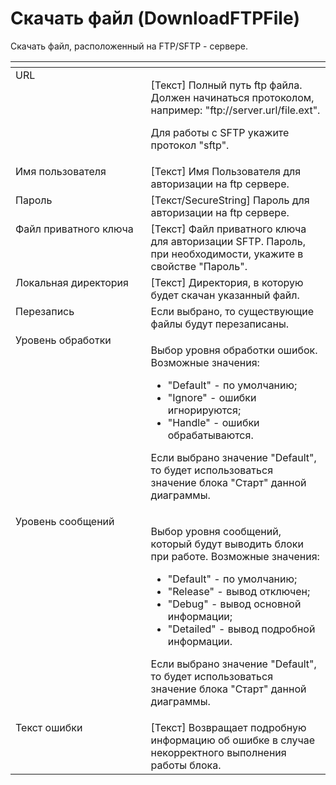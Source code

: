 # Скачать файл (DownloadFTPFile)

Скачать файл, расположенный на FTP/SFTP - сервере.

<table data-header-hidden><thead><tr><th width="231" valign="top"></th><th width="300" valign="top"></th></tr></thead><tbody><tr><td valign="top">URL</td><td valign="top"><p>[Текст] Полный путь ftp файла. Должен начинаться протоколом, например: "ftp://server.url/file.ext". </p><p></p><p>Для работы с SFTP укажите протокол "sftp".</p></td></tr><tr><td valign="top">Имя пользователя</td><td valign="top">[Текст] Имя Пользователя для авторизации на ftp сервере.</td></tr><tr><td valign="top">Пароль</td><td valign="top">[Текст/SecureString] Пароль для авторизации на ftp сервере.</td></tr><tr><td valign="top">Файл приватного ключа</td><td valign="top">[Текст] Файл приватного ключа для авторизации SFTP. Пароль, при необходимости, укажите в свойстве "Пароль".</td></tr><tr><td valign="top">Локальная директория</td><td valign="top">[Текст] Директория, в которую будет скачан указанный файл.</td></tr><tr><td valign="top">Перезапись</td><td valign="top">Если выбрано, то существующие файлы будут перезаписаны.</td></tr><tr><td valign="top">Уровень обработки</td><td valign="top"><p>Выбор уровня обработки ошибок. Возможные значения: </p><ul><li>"Default" - по умолчанию; </li><li>"Ignore" - ошибки игнорируются; </li><li>"Handle" - ошибки обрабатываются. </li></ul><p>Если выбрано значение "Default", то будет использоваться значение блока "Старт" данной диаграммы.</p></td></tr><tr><td valign="top">Уровень сообщений</td><td valign="top"><p>Выбор уровня сообщений, который будут выводить блоки при работе. Возможные значения: </p><ul><li>"Default" - по умолчанию; </li><li>"Release" - вывод отключен; </li><li>"Debug" - вывод основной информации; </li><li>"Detailed" - вывод подробной информации. </li></ul><p>Если выбрано значение "Default", то будет использоваться значение блока "Старт" данной диаграммы.</p></td></tr><tr><td valign="top">Текст ошибки</td><td valign="top">[Текст] Возвращает подробную информацию об ошибке в случае некорректного выполнения работы блока.</td></tr></tbody></table>

